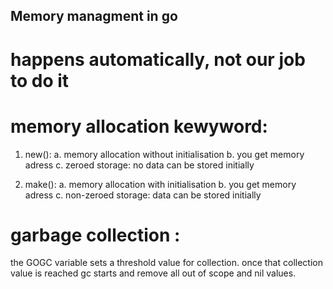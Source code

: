 ## Memory managment in go
# happens automatically, not our job to do it

# memory allocation kewyword:
1. new():
a. memory allocation without initialisation
b. you get memory adress 
c. zeroed storage: no data can be stored initially

2. make():
a. memory allocation with initialisation
b. you get memory adress
c. non-zeroed storage: data can be stored initially

# garbage collection : 
the GOGC variable sets a threshold value for collection. once  that collection value is reached gc starts and remove all out of scope and nil values.